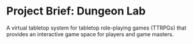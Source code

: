 # Project Brief: Dungeon Lab

A virtual tabletop system for tabletop role-playing games (TTRPGs) that provides an interactive game space for players and game masters. 